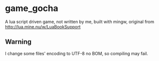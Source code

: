 # game_gocha
A lua script driven game, not written by me, built with mingw, original from http://lua.mine.nu/w/LuaBookSupport

## Warning  
I change some files' encoding to UTF-8 no BOM, so compiling may fail.  
